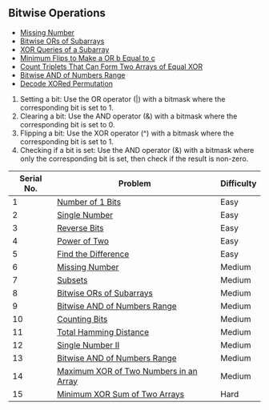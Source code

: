 ## Bitwise Operations
- [Missing Number](https://leetcode.com/problems/missing-number)
- [Bitwise ORs of Subarrays](https://leetcode.com/problems/bitwise-ors-of-subarrays)
 - [XOR Queries of a Subarray](https://leetcode.com/problems/xor-queries-of-a-subarray)
 - [Minimum Flips to Make a OR b Equal to c](https://leetcode.com/problems/minimum-flips-to-make-a-or-b-equal-to-c)
 - [Count Triplets That Can Form Two Arrays of Equal XOR](https://leetcode.com/problems/count-triplets-that-can-form-two-arrays-of-equal-xor/)
 - [Bitwise AND of Numbers Range](https://leetcode.com/problems/bitwise-and-of-numbers-range)
- [Decode XORed Permutation](https://leetcode.com/problems/decode-xored-permutation)

1. Setting a bit: Use the OR operator (|) with a bitmask where the corresponding bit is set to 1.
2. Clearing a bit: Use the AND operator (&) with a bitmask where the corresponding bit is set to 0.
3. Flipping a bit: Use the XOR operator (^) with a bitmask where the corresponding bit is set to 1.
4. Checking if a bit is set: Use the AND operator (&) with a bitmask where only the corresponding bit is set, then check if the result is non-zero.

<table><thead><tr><th>Serial No.</th><th>Problem</th><th>Difficulty</th></tr></thead><tbody><tr><td>1</td><td><a href="https://leetcode.com/problems/number-of-1-bits/" target="_new">Number of 1 Bits</a></td><td>Easy</td></tr><tr><td>2</td><td><a href="https://leetcode.com/problems/single-number/" target="_new">Single Number</a></td><td>Easy</td></tr><tr><td>3</td><td><a href="https://leetcode.com/problems/reverse-bits/" target="_new">Reverse Bits</a></td><td>Easy</td></tr><tr><td>4</td><td><a href="https://leetcode.com/problems/power-of-two/" target="_new">Power of Two</a></td><td>Easy</td></tr><tr><td>5</td><td><a href="https://leetcode.com/problems/find-the-difference/" target="_new">Find the Difference</a></td><td>Easy</td></tr><tr><td>6</td><td><a href="https://leetcode.com/problems/missing-number/" target="_new">Missing Number</a></td><td>Medium</td></tr><tr><td>7</td><td><a href="https://leetcode.com/problems/subsets/" target="_new">Subsets</a></td><td>Medium</td></tr><tr><td>8</td><td><a href="https://leetcode.com/problems/bitwise-ors-of-subarrays/" target="_new">Bitwise ORs of Subarrays</a></td><td>Medium</td></tr><tr><td>9</td><td><a href="https://leetcode.com/problems/bitwise-and-of-numbers-range/" target="_new">Bitwise AND of Numbers Range</a></td><td>Medium</td></tr><tr><td>10</td><td><a href="https://leetcode.com/problems/counting-bits/" target="_new">Counting Bits</a></td><td>Medium</td></tr><tr><td>11</td><td><a href="https://leetcode.com/problems/total-hamming-distance/" target="_new">Total Hamming Distance</a></td><td>Medium</td></tr><tr><td>12</td><td><a href="https://leetcode.com/problems/single-number-ii/" target="_new">Single Number II</a></td><td>Medium</td></tr><tr><td>13</td><td><a href="https://leetcode.com/problems/bitwise-and-of-numbers-range/" target="_new">Bitwise AND of Numbers Range</a></td><td>Medium</td></tr><tr><td>14</td><td><a href="https://leetcode.com/problems/maximum-xor-of-two-numbers-in-an-array/" target="_new">Maximum XOR of Two Numbers in an Array</a></td><td>Medium</td></tr><tr><td>15</td><td><a href="https://leetcode.com/problems/minimum-xor-sum-of-two-arrays/" target="_new">Minimum XOR Sum of Two Arrays</a></td><td>Hard</td></tr></tbody></table>

